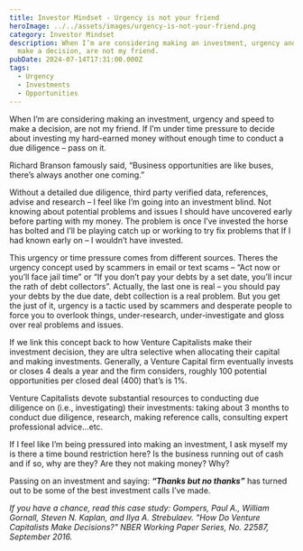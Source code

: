 ```yaml
---
title: Investor Mindset - Urgency is not your friend
heroImage: ../../assets/images/urgency-is-not-your-friend.png
category: Investor Mindset
description: When I’m are considering making an investment, urgency and speed to
  make a decision, are not my friend.
pubDate: 2024-07-14T17:31:00.000Z
tags:
  - Urgency
  - Investments
  - Opportunities
---
```

When I’m are considering making an investment, urgency and speed to make a decision, are not my friend. If I’m under time pressure to decide about investing my hard-earned money without enough time to conduct a due diligence – pass on it. 

Richard Branson famously said, “Business opportunities are like buses, there’s always another one coming.” 

Without a detailed due diligence, third party verified data, references, advise and research – I feel like I’m going into an investment blind. Not knowing about potential problems and issues I should have uncovered early before parting with my money. The problem is once I’ve invested the horse has bolted and I’ll be playing catch up or working to try fix problems that If I had known early on – I wouldn’t have invested.  

This urgency or time pressure comes from different sources. Theres the urgency concept used by scammers in email or text scams – “Act now or you’ll face jail time” or “If you don’t pay your debts by a set date, you’ll incur the rath of debt collectors”.  Actually, the last one is real – you should pay your debts by the due date, debt collection is a real problem. But you get the just of it, urgency is a tactic used by scammers and desperate people to force you to overlook things, under-research, under-investigate and gloss over real problems and issues. 

If we link this concept back to how Venture Capitalists make their investment decision, they are ultra selective when allocating their capital and making investments. Generally, a Venture Capital firm eventually invests or closes 4 deals a year and the firm considers, roughly 100 potential opportunities per closed deal (400) that’s is 1%. 

Venture Capitalists devote substantial resources to conducting due diligence on (i.e., investigating) their investments: taking about 3 months to conduct due diligence, research, making reference calls, consulting expert professional advice…etc. 

If I feel like I’m being pressured into making an investment, I ask myself my is there a time bound restriction here? Is the business running out of cash and if so, why are they? Are they not making money? Why? 

Passing on an investment and saying: ***“Thanks but no thanks”*** has turned out to be some of the best investment calls I’ve made. 



*If you have a chance, read this case study: Gompers, Paul A., William Gornall, Steven N. Kaplan, and Ilya A. Strebulaev. "How Do Venture Capitalists Make Decisions?" NBER Working Paper Series, No. 22587, September 2016.*
